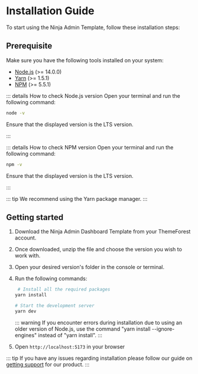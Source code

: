# Installation Guide

To start using the Ninja Admin Template, follow these installation steps:

## Prerequisite

Make sure you have the following tools installed on your system:

- [Node.js](https://nodejs.org/en/) (>= 14.0.0)
- [Yarn](https://yarnpkg.com/en/) (>= 1.5.1)
- [NPM](https://www.npmjs.com/) (>= 5.5.1)

::: details How to check Node.js version
Open your terminal and run the following command:

```sh
node -v
```

Ensure that the displayed version is the LTS version.

:::

::: details How to check NPM version
Open your terminal and run the following command:

```sh
npm -v
```

Ensure that the displayed version is the LTS version.

:::

::: tip
We recommend using the Yarn package manager.
:::

## Getting started

1. Download the Ninja Admin Dashboard Template from your ThemeForest account.
2. Once downloaded, unzip the file and choose the version you wish to work with.
3. Open your desired version's folder in the console or terminal.
4. Run the following commands:

   ```sh
    # Install all the required packages
   yarn install

   # Start the development server
   yarn dev
   ```

   ::: warning
   If you encounter errors during installation due to using an older version of Node.js, use the command "yarn install --ignore-engines" instead of "yarn install".
   :::

5. Open `http://localhost:5173` in your browser

::: tip
If you have any issues regarding installation please follow our guide on [getting support](/getting-started/getting-support.html) for our product.
:::
